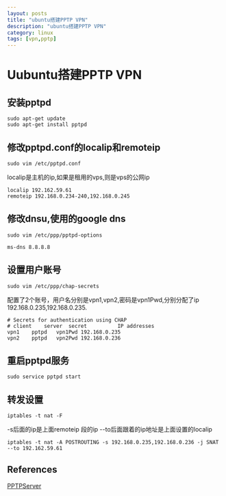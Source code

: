 ```yaml
---
layout: posts
title: "ubuntu搭建PPTP VPN"
description: "ubuntu搭建PPTP VPN"
category: linux
tags: [vpn,pptp]
---
```


# Uubuntu搭建PPTP VPN

## 安装pptpd
```
sudo apt-get update
sudo apt-get install pptpd
```

## 修改pptpd.conf的localip和remoteip
```
sudo vim /etc/pptpd.conf
```

localip是主机的ip,如果是租用的vps,则是vps的公网ip

```
localip 192.162.59.61
remoteip 192.168.0.234-240,192.168.0.245
```
## 修改dnsu,使用的google dns
```
sudo vim /etc/ppp/pptpd-options
```

```
ms-dns 8.8.8.8
```

## 设置用户账号
```
sudo vim /etc/ppp/chap-secrets
```

配置了2个账号，用户名分别是vpn1,vpn2,密码是vpn1Pwd,分别分配了ip 192.168.0.235,192.168.0.235.

```
# Secrets for authentication using CHAP
# client	server	secret			IP addresses
vpn1	pptpd	vpn1Pwd	192.168.0.235
vpn2	pptpd	vpn2Pwd	192.168.0.236
```

## 重启pptpd服务
```
sudo service pptpd start
```

## 转发设置
```
iptables -t nat -F
```
-s后面的ip是上面remoteip 段的ip
--to后面跟着的ip地址是上面设置的localip

```
iptables -t nat -A POSTROUTING -s 192.168.0.235,192.168.0.236 -j SNAT --to 192.162.59.61
```

## References
[PPTPServer](https://help.ubuntu.com/community/PPTPServer)
